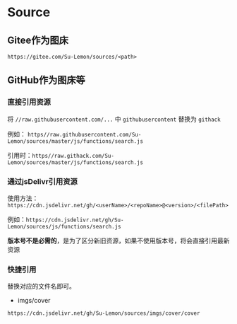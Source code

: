 # Source

## Gitee作为图床

`https://gitee.com/Su-Lemon/sources/<path>`

## GitHub作为图床等

### 直接引用资源
将  `//raw.githubusercontent.com/...`  中  `githubusercontent`  替换为  `githack` 

例如： `https//raw.githubusercontent.com/Su-Lemon/sources/master/js/functions/search.js` 

引用时：`https//raw.githack.com/Su-Lemon/sources/master/js/functions/search.js` 

### 通过jsDelivr引用资源

使用方法：`https://cdn.jsdelivr.net/gh/<userName>/<repoName>@<version>/<filePath>` 

例如：`https://cdn.jsdelivr.net/gh/Su-Lemon/sources/js/functions/search.js` 

**版本号不是必需的**，是为了区分新旧资源，如果不使用版本号，将会直接引用最新资源

### 快捷引用

替换对应的文件名即可。

- imgs/cover

`https://cdn.jsdelivr.net/gh/Su-Lemon/sources/imgs/cover/cover`

